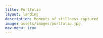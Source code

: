 ```yaml
---
title: Portfolio
layout: landing
description: Moments of stillness captured
image: assets/images/portfolio.jpg
nav-menu: true
---
```


<!-- Main -->
<div id="main">

<!-- One 
<section id="one">
	<div class="inner">
		<header class="major">
			<h2>Sed amet aliquam</h2>
		</header>
		<p>Nullam et orci eu lorem consequat tincidunt vivamus et sagittis magna sed nunc rhoncus condimentum sem. In efficitur ligula tate urna. Maecenas massa vel lacinia pellentesque lorem ipsum dolor. Nullam et orci eu lorem consequat tincidunt. Vivamus et sagittis libero. Nullam et orci eu lorem consequat tincidunt vivamus et sagittis magna sed nunc rhoncus condimentum sem. In efficitur ligula tate urna.</p>
	</div>
</section> -->

<!-- One -->
<section id="one">
	<div class="inner">
	
<!-- Two -->
<section id="two">
	<!-- <span class="image fit"><img src="{% link assets/images/banner.jpg %}" alt="" /></span> -->
	<div class="box alt">
		<div class="row 100% uniform">
			<!-- Start ROW 1 -->
			<div class="4u"><span class="image fit"><img src="{% link assets/images/portfolio_6186.jpg %}" alt="" /></span></div>
			<div class="4u"><span class="image fit"><img src="{% link assets/images/portfolio_6238_1.jpg %}" alt="" /></span></div>
			<div class="4u$"><span class="image fit"><img src="{% link assets/images/portfolio_6226.jpg %}" alt="" /></span></div>
			<!-- Break ROW 2 -->
			<div class="4u"><span class="image fit"><img src="{% link assets/images/portfolio_1180.jpg %}" alt="" /></span></div>
			<div class="4u"><span class="image fit"><img src="{% link assets/images/about2.jpg %}" alt="" /></span></div>
			<div class="4u$"><span class="image fit"><img src="{% link assets/images/portfolio_1156.jpg %}" alt="" /></span></div>
			<!-- Break ROW 3 -->
			<div class="4u"><span class="image fit"><img src="{% link assets/images/chakras_mudlahara.jpg %}" alt="" /></span></div>
			<div class="4u"><span class="image fit"><img src="{% link assets/images/portfolio_6200.jpg %}" alt="" /></span></div>
			<div class="4u$"><span class="image fit"><img src="{% link assets/images/chakras_swadhis.jpg %}" alt="" /></span></div>
		</div>
	</div>
</section>